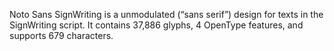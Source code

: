 Noto Sans SignWriting is a unmodulated (“sans serif”) design for texts in the SignWriting script. It contains 37,886 glyphs, 4 OpenType features, and supports 679 characters.